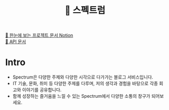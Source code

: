 <h1 align="middle">🌈 스펙트럼</h1>
<br/>

[📜 한눈에 보는 프로젝트 문서 Notion](https://meenzino.notion.site/Spectrum-7d3b3be6f54247809a3ba7a4325afe39)
<br/>
[📑 API 문서](https://minzino.github.io/spectrum/src/main/resources/static/docs/index.html)

# Intro
- Spectrum은 다양한 주제와 다양한 시각으로 다가가는 블로그 서비스입니다.
- IT 기술, 문화, 취미 등 다양한 주제를 다루며, 저의 생각과 경험을 바탕으로 각종 회고와 이야기를 공유합니다.
- 함께 성장하는 즐거움을 느낄 수 있는 Spectrum에서 다양한 소통의 창구가 되어보세요.
